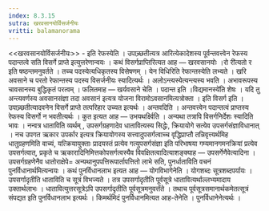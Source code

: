 ```yaml
---
index: 8.3.15
sutra: खरवसानयोर्विसर्जनीयः
vritti: balamanorama
---
```


<<खरवसानयोर्विसर्जनीयः>> - इति रेफस्येति । उपाच्र्छतीत्यत्र आरित्येकादेशस्य पूर्वन्तवत्त्वेन रेफस्य पदान्तत्वे सति विसर्गे प्राप्ते इत्युत्तरेणान्वयः । कथं विसर्गप्राप्तिरित्यत आह — खरवसानयोः ।रो री॑त्यतो र इति षष्ठन्तमनुवर्तते । तच्च पदस्येत्यधिकृतस्य विसेषणम् । येन विधिरिति रेफान्तस्येति लभ्यते । खरि अवसाने च परतो रेफान्तस्य पदस्य विसर्जनीयः स्यादित्यर्थः । अलोऽन्त्यस्येत्यन्त्यस्य भवति । अभावरूपस्य चावसानस्य बुद्धिकृतं परत्वम् । फलितमाह — खर्यवसाने चेति । पदान्त इति ।विद्यमानस्ये॑ति शेषः । यदि तु अन्त्यवर्णस्य अवसानसंज्ञा तदा अवसानं इत्यत्र योजना विरामोऽवसानमित्यत्रोक्ता । इति विसर्ग इति । उपाच्र्छतीत्यादवनेन विसर्गे प्राप्ते तत्परिहार उच्यत इत्यर्थः । अन्तवदिति । अन्तवत्त्वेन पदान्तत्वं प्राप्तस्य रेफस्य विसर्गो न भवतीत्यर्थः । कुत इत्यत आह — उभयथर्क्ष्विति । अन्यथा तत्रापि विसर्गनिर्देशः स्यादिति भावः । नन्वत्र धाताविति व्यर्थम् , उपसर्गग्रहणादेव धातावित्यस्य सिद्धेः, क्रियायोगे सत्येव उपसर्गसंज्ञाविधानात् । नच उपगत ऋकार उपर्कार इत्यत्र क्रियायोगस्य सत्त्वादुपसर्गत्वाच्च वृद्धिप्राप्तौ तन्निवृत्त्यर्थमिह धातुग्रहणमिति वाच्यं, यत्क्रियायुक्ताः प्रादयस्तं प्रत्येव गत्युपसर्गसंज्ञा इति परिभाषया गम्यमानगमनक्रियां प्रत्येव उपसर्गत्वात्, प्रकृते च ऋकारादिनिमित्तकोपसर्गत्वस्यैव विवक्षितत्वादित्याशङ्क्याह — उपसर्गेणैवेत्यादिना । उपसर्गग्रहणेनैव धातोराक्षेपे= अन्यथानुपपत्तिरूपार्तापत्तितो लाभे सति, पुनर्धाताविति वचनं पुनर्विधानार्थमित्यन्वयः । कथं पुनर्विधानलाभ इत्यत आह — योगविभागेनेति । योगशब्दः सूत्रशब्दपर्यायः । उपसर्गादृतीति धाताविति च सूत्रं विभज्यते । तत्र उपसर्गादृतीति पूर्वसूत्रे धातावित्यर्थाल्लभ्यमादाय उक्तार्थलाभः । धातावित्युत्तरसूत्रेऽपि उपसर्गादृतीति पूर्वसूत्रमनुवर्त्तंते । तथाच पूर्वसूत्रसमानार्थकमेतत्सूत्रं संपद्यत इति पुनर्विधानलाभ इत्यर्थः । किमर्थमिदं पुनर्विधानमित्यत आह-तेनेति । पुनर्विधानेनेत्यर्थः । 